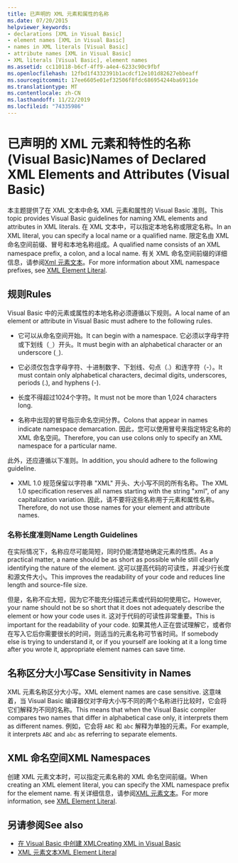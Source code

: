 ```yaml
---
title: 已声明的 XML 元素和属性的名称
ms.date: 07/20/2015
helpviewer_keywords:
- declarations [XML in Visual Basic]
- element names [XML in Visual Basic]
- names in XML literals [Visual Basic]
- attribute names [XML in Visual Basic]
- XML literals [Visual Basic], element names
ms.assetid: cc110118-b6cf-4ff9-a4e4-6233c90c9fbf
ms.openlocfilehash: 12fbd1f4332391b1acdcf12e101d82627ebbeaff
ms.sourcegitcommit: 17ee6605e01ef32506f8fdc686954244ba6911de
ms.translationtype: MT
ms.contentlocale: zh-CN
ms.lasthandoff: 11/22/2019
ms.locfileid: "74335986"
---
```

# <a name="names-of-declared-xml-elements-and-attributes-visual-basic"></a><span data-ttu-id="2b1ad-102">已声明的 XML 元素和特性的名称 (Visual Basic)</span><span class="sxs-lookup"><span data-stu-id="2b1ad-102">Names of Declared XML Elements and Attributes (Visual Basic)</span></span>
<span data-ttu-id="2b1ad-103">本主题提供了在 XML 文本中命名 XML 元素和属性的 Visual Basic 准则。</span><span class="sxs-lookup"><span data-stu-id="2b1ad-103">This topic provides Visual Basic guidelines for naming XML elements and attributes in XML literals.</span></span>  <span data-ttu-id="2b1ad-104">在 XML 文本中，可以指定本地名称或限定名称。</span><span class="sxs-lookup"><span data-stu-id="2b1ad-104">In an XML literal, you can specify a local name or a qualified name.</span></span> <span data-ttu-id="2b1ad-105">限定名由 XML 命名空间前缀、冒号和本地名称组成。</span><span class="sxs-lookup"><span data-stu-id="2b1ad-105">A qualified name consists of an XML namespace prefix, a colon, and a local name.</span></span> <span data-ttu-id="2b1ad-106">有关 XML 命名空间前缀的详细信息，请参阅[Xml 元素文本](../../../../visual-basic/language-reference/xml-literals/xml-element-literal.md)。</span><span class="sxs-lookup"><span data-stu-id="2b1ad-106">For more information about XML namespace prefixes, see [XML Element Literal](../../../../visual-basic/language-reference/xml-literals/xml-element-literal.md).</span></span>  
  
## <a name="rules"></a><span data-ttu-id="2b1ad-107">规则</span><span class="sxs-lookup"><span data-stu-id="2b1ad-107">Rules</span></span>  
 <span data-ttu-id="2b1ad-108">Visual Basic 中的元素或属性的本地名称必须遵循以下规则。</span><span class="sxs-lookup"><span data-stu-id="2b1ad-108">A local name of an element or attribute in Visual Basic must adhere to the following rules.</span></span>  
  
- <span data-ttu-id="2b1ad-109">它可以从命名空间开始。</span><span class="sxs-lookup"><span data-stu-id="2b1ad-109">It can begin with a namespace.</span></span> <span data-ttu-id="2b1ad-110">它必须以字母字符或下划线（`_`）开头。</span><span class="sxs-lookup"><span data-stu-id="2b1ad-110">It must begin with an alphabetical character or an underscore (`_`).</span></span>  
  
- <span data-ttu-id="2b1ad-111">它必须仅包含字母字符、十进制数字、下划线、句点（.）和连字符（-）。</span><span class="sxs-lookup"><span data-stu-id="2b1ad-111">It must contain only alphabetical characters, decimal digits, underscores, periods (.), and hyphens (-).</span></span>  
  
- <span data-ttu-id="2b1ad-112">长度不得超过1024个字符。</span><span class="sxs-lookup"><span data-stu-id="2b1ad-112">It must not be more than 1,024 characters long.</span></span>  
  
- <span data-ttu-id="2b1ad-113">名称中出现的冒号指示命名空间分界。</span><span class="sxs-lookup"><span data-stu-id="2b1ad-113">Colons that appear in names indicate namespace demarcation.</span></span> <span data-ttu-id="2b1ad-114">因此，您可以使用冒号来指定特定名称的 XML 命名空间。</span><span class="sxs-lookup"><span data-stu-id="2b1ad-114">Therefore, you can use colons only to specify an XML namespace for a particular name.</span></span>  
  
 <span data-ttu-id="2b1ad-115">此外，还应遵循以下准则。</span><span class="sxs-lookup"><span data-stu-id="2b1ad-115">In addition, you should adhere to the following guideline.</span></span>  
  
- <span data-ttu-id="2b1ad-116">XML 1.0 规范保留以字符串 "XML" 开头、大小写不同的所有名称。</span><span class="sxs-lookup"><span data-stu-id="2b1ad-116">The XML 1.0 specification reserves all names starting with the string "xml", of any capitalization variation.</span></span> <span data-ttu-id="2b1ad-117">因此，请不要将这些名称用于元素和属性名称。</span><span class="sxs-lookup"><span data-stu-id="2b1ad-117">Therefore, do not use those names for your element and attribute names.</span></span>  
  
### <a name="name-length-guidelines"></a><span data-ttu-id="2b1ad-118">名称长度准则</span><span class="sxs-lookup"><span data-stu-id="2b1ad-118">Name Length Guidelines</span></span>  
 <span data-ttu-id="2b1ad-119">在实际情况下，名称应尽可能简短，同时仍能清楚地确定元素的性质。</span><span class="sxs-lookup"><span data-stu-id="2b1ad-119">As a practical matter, a name should be as short as possible while still clearly identifying the nature of the element.</span></span> <span data-ttu-id="2b1ad-120">这可以提高代码的可读性，并减少行长度和源文件大小。</span><span class="sxs-lookup"><span data-stu-id="2b1ad-120">This improves the readability of your code and reduces line length and source-file size.</span></span>  
  
 <span data-ttu-id="2b1ad-121">但是，名称不应太短，因为它不能充分描述元素或代码如何使用它。</span><span class="sxs-lookup"><span data-stu-id="2b1ad-121">However, your name should not be so short that it does not adequately describe the element or how your code uses it.</span></span> <span data-ttu-id="2b1ad-122">这对于代码的可读性非常重要。</span><span class="sxs-lookup"><span data-stu-id="2b1ad-122">This is important for the readability of your code.</span></span> <span data-ttu-id="2b1ad-123">如果其他人正在尝试理解它，或者你在写入它后你需要很长的时间，则适当的元素名称可节省时间。</span><span class="sxs-lookup"><span data-stu-id="2b1ad-123">If somebody else is trying to understand it, or if you yourself are looking at it a long time after you wrote it, appropriate element names can save time.</span></span>  
  
## <a name="case-sensitivity-in-names"></a><span data-ttu-id="2b1ad-124">名称区分大小写</span><span class="sxs-lookup"><span data-stu-id="2b1ad-124">Case Sensitivity in Names</span></span>  
 <span data-ttu-id="2b1ad-125">XML 元素名称区分大小写。</span><span class="sxs-lookup"><span data-stu-id="2b1ad-125">XML element names are case sensitive.</span></span> <span data-ttu-id="2b1ad-126">这意味着，当 Visual Basic 编译器仅对字母大小写不同的两个名称进行比较时，它会将它们解释为不同的名称。</span><span class="sxs-lookup"><span data-stu-id="2b1ad-126">This means that when the Visual Basic compiler compares two names that differ in alphabetical case only, it interprets them as different names.</span></span> <span data-ttu-id="2b1ad-127">例如，它会将 `ABC` 和 `abc` 解释为单独的元素。</span><span class="sxs-lookup"><span data-stu-id="2b1ad-127">For example, it interprets `ABC` and `abc` as referring to separate elements.</span></span>  
  
## <a name="xml-namespaces"></a><span data-ttu-id="2b1ad-128">XML 命名空间</span><span class="sxs-lookup"><span data-stu-id="2b1ad-128">XML Namespaces</span></span>  
 <span data-ttu-id="2b1ad-129">创建 XML 元素文本时，可以指定元素名称的 XML 命名空间前缀。</span><span class="sxs-lookup"><span data-stu-id="2b1ad-129">When creating an XML element literal, you can specify the XML namespace prefix for the element name.</span></span> <span data-ttu-id="2b1ad-130">有关详细信息，请参阅[XML 元素文本](../../../../visual-basic/language-reference/xml-literals/xml-element-literal.md)。</span><span class="sxs-lookup"><span data-stu-id="2b1ad-130">For more information, see [XML Element Literal](../../../../visual-basic/language-reference/xml-literals/xml-element-literal.md).</span></span>  
  
## <a name="see-also"></a><span data-ttu-id="2b1ad-131">另请参阅</span><span class="sxs-lookup"><span data-stu-id="2b1ad-131">See also</span></span>

- [<span data-ttu-id="2b1ad-132">在 Visual Basic 中创建 XML</span><span class="sxs-lookup"><span data-stu-id="2b1ad-132">Creating XML in Visual Basic</span></span>](../../../../visual-basic/programming-guide/language-features/xml/creating-xml.md)
- [<span data-ttu-id="2b1ad-133">XML 元素文本</span><span class="sxs-lookup"><span data-stu-id="2b1ad-133">XML Element Literal</span></span>](../../../../visual-basic/language-reference/xml-literals/xml-element-literal.md)
